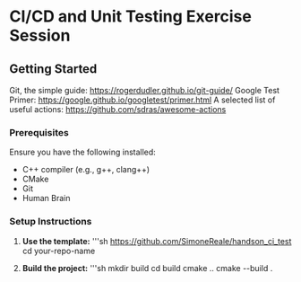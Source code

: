 # CI/CD and Unit Testing Exercise Session

## Getting Started
Git, the simple guide: https://rogerdudler.github.io/git-guide/
Google Test Primer: https://google.github.io/googletest/primer.html
A selected list of useful actions: https://github.com/sdras/awesome-actions

### Prerequisites
Ensure you have the following installed:
- C++ compiler (e.g., g++, clang++)
- CMake
- Git
- Human Brain

### Setup Instructions

1. **Use the template:**
'''sh
https://github.com/SimoneReale/handson_ci_test
cd your-repo-name
   
3. **Build the project:**
'''sh
mkdir build
cd build
cmake ..
cmake --build .







